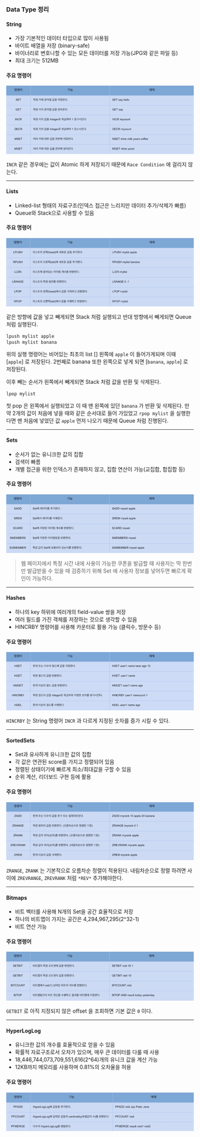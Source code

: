 ### Data Type 정리

#### String

- 가장 기본적인 데이터 타입으로 많이 사용됨
- 바이트 배열을 저장 (binary-safe)
- 바이너리로 변호나할 수 있는 모든 데이터를 저장 가능(JPG와 같은 파일 등)
- 최대 크기는 512MB

#### 주요 명령어

![Strings](./images/Strings.png)

`INCR` 같은 경우에는 값이 Atomic 하게 저장되기 때문에 `Race Condition` 에 걸리지 않는다.

---

#### Lists

- Linked-list 형태의 자료구조(인덱스 접근은 느리지만 데이터 추가/삭제가 빠름)
- Queue와 Stack으로 사용할 수 있음

#### 주요 명령어

![Lists](./images/Lists.png)

같은 방향에 값을 넣고 빼게되면 Stack 처럼 실행되고 반대 방향에서 빼게되면 Queue 처럼 실행된다.

```
lpush mylist apple
lpush mylist banana
```

위의 실행 명령어는 비어있는 최초의 list [] 왼쪽에 `apple` 이 들어가게되며 이때 [`apple`] 로 저장된다.
2번째로 banana 또한 왼쪽으로 넣게 되면 [`banana`, `apple`] 로 저장된다.

이후 빼는 순서가 왼쪽에서 빼게되면 Stack 처럼 값을 반환 및 삭제된다.

```
lpop mylist
```

첫 pop 은 왼쪽에서 실행되었고 이 때 맨 왼쪽에 있던 `banana` 가 반환 및 삭제된다.
만약 2개의 값이 처음에 넣을 때와 같은 순서대로 들어 가있었고 `rpop mylist` 을 실행한다면
맨 처음에 넣었던 값 `apple` 먼저 나오기 때문에 Queue 처럼 진행된다.

---

#### Sets

- 순서가 없는 유니크한 값의 집합
- 검색이 빠름
- 개별 접근을 위한 인덱스가 존재하지 않고, 집합 연산이 가능(교집합, 합집합 등)

#### 주요 명령어

![Sets](./images/Sets.png)

> 웹 페이지에서 특정 시간 내에 사용이 가능한 쿠폰을 발급할 때 사용자는 딱 한번만 발급받을 수 있을 때 검증하기 위해 Set 에 사용자 정보를 넣어두면
빠르게 확인이 가능하다.

---

#### Hashes

- 하나의 key 하위에 여러개의 field-value 쌍을 저장
- 여러 필드를 가진 객체를 저장하는 것으로 생각할 수 있음
- HINCRBY 명령어를 사용해 카운터로 활용 가능 (클릭수, 방문수 등)

#### 주요 명령어

![Hashes](./images/Hashes.png)

`HINCRBY` 는 String 명령어 `INCR` 과 다르게 지정된 숫자를 증가 시킬 수 있다.

---

#### SortedSets

- Set과 유사하게 유니크한 값의 집합
- 각 값은 연관된 score를 가지고 정렬되어 있음
- 정렬된 상태이기에 빠르게 최소/최대값을 구할 수 있음
- 순위 계산, 리더보드 구현 등에 활용

#### 주요 명령어

![SortedSets](./images/SortedSets.png)


`ZRANGE`, `ZRANK` 는 기본적으로 오름차순 정렬이 적용된다.
내림차순으로 정렬 하려면 사이에 `ZREVRANGE`, `ZREVRANK` 처럼 `*REV*` 추가해야한다.

---

#### Bitmaps

- 비트 벡터를 사용해 N개의 Set을 공간 효율적으로 저장
- 하나의 비트맵이 가지는 공간은 4,294,967,295(2^32-1)
- 비트 연산 가능 

#### 주요 명령어

![Bitmaps](./images/Bitmaps.png)

`GETBIT` 로 아직 지정되지 않은 offset 을 조회하면 기본 값은 `0` 이다.

---

#### HyperLogLog

- 유니크한 값의 개수를 효율적으로 얻을 수 있음
- 확률적 자료구조로서 오차가 있으며, 매우 큰 데이터를 다룰 때 사용
- 18,446,744,073,709,551,616(2^64)개의 유니크 값을 계산 가능
- 12KB까지 메모리를 사용하며 0.81%의 오차율을 허용

#### 주요 명령어

![HyperLogLog](./images/HyperLogLog.png) 